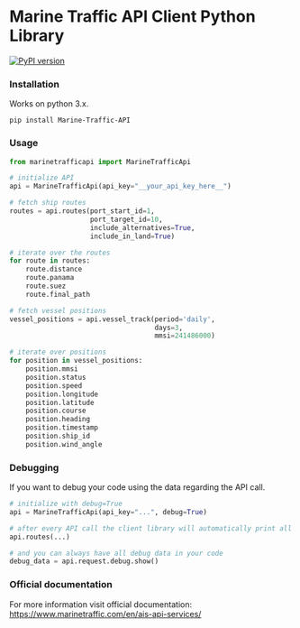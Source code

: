<h1>Marine Traffic API Client Python Library</h1>

[![PyPI version](https://badge.fury.io/py/Marine-Traffic-API.svg)](https://badge.fury.io/py/Marine-Traffic-API)

<h3>Installation</h3>
<p>Works on python 3.x.</p>

```
pip install Marine-Traffic-API
```

<h3>Usage</h3>

```python
from marinetrafficapi import MarineTrafficApi

# initialize API
api = MarineTrafficApi(api_key="__your_api_key_here__")

# fetch ship routes
routes = api.routes(port_start_id=1, 
                    port_target_id=10, 
                    include_alternatives=True, 
                    include_in_land=True)

# iterate over the routes
for route in routes:
	route.distance
	route.panama
	route.suez
	route.final_path

# fetch vessel positions
vessel_positions = api.vessel_track(period='daily', 
                                    days=3, 
                                    mmsi=241486000)

# iterate over positions
for position in vessel_positions:
	position.mmsi
	position.status
	position.speed
	position.longitude
	position.latitude
	position.course
	position.heading
	position.timestamp
	position.ship_id
	position.wind_angle
```

<h3>Debugging</h3>

<p>If you want to debug your code using the data regarding the API call.</p>

```python
# initialize with debug=True
api = MarineTrafficApi(api_key="...", debug=True)

# after every API call the client library will automatically print all the data to standard output
api.routes(...)

# and you can always have all debug data in your code
debug_data = api.request.debug.show()
```

<h3>Official documentation</h3>

<p>For more information visit official documentation: <a href="https://www.marinetraffic.com/en/ais-api-services/">https://www.marinetraffic.com/en/ais-api-services/</a></p>
